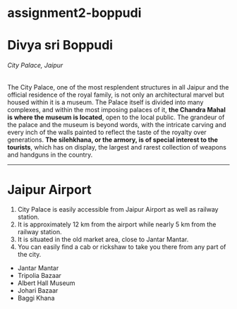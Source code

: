 # assignment2-boppudi
# Divya sri Boppudi
###### City Palace, Jaipur

The City Palace, one of the most resplendent structures in all Jaipur and the official residence of the royal family, is not only an architectural marvel but housed within it is a museum. The Palace itself is divided into many complexes, and within the most imposing palaces of it, **the Chandra Mahal is where the museum is located**, open to the local public. The grandeur of the palace and the museum is beyond words, with the intricate carving and every inch of the walls painted to reflect the taste of the royalty over generations. **The silehkhana, or the armory, is of special interest to the tourists**, which has on display, the largest and rarest collection of weapons and handguns in the country.
***
# Jaipur Airport
1. City Palace is easily accessible from Jaipur Airport as well as railway station. 
2. It is approximately 12 km from the airport while nearly 5 km from the railway station.
3. It is situated in the old market area, close to Jantar Mantar. 
4. You can easily find a cab or rickshaw to take you there from any part of the city.

* Jantar Mantar
* Tripolia Bazaar
* Albert Hall Museum
* Johari Bazaar
* Baggi Khana
